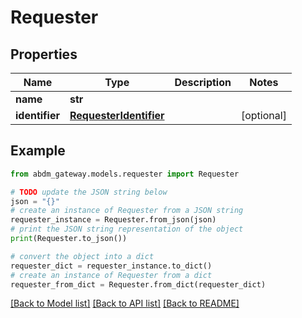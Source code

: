 # Requester


## Properties

Name | Type | Description | Notes
------------ | ------------- | ------------- | -------------
**name** | **str** |  | 
**identifier** | [**RequesterIdentifier**](RequesterIdentifier.md) |  | [optional] 

## Example

```python
from abdm_gateway.models.requester import Requester

# TODO update the JSON string below
json = "{}"
# create an instance of Requester from a JSON string
requester_instance = Requester.from_json(json)
# print the JSON string representation of the object
print(Requester.to_json())

# convert the object into a dict
requester_dict = requester_instance.to_dict()
# create an instance of Requester from a dict
requester_from_dict = Requester.from_dict(requester_dict)
```
[[Back to Model list]](../README.md#documentation-for-models) [[Back to API list]](../README.md#documentation-for-api-endpoints) [[Back to README]](../README.md)


